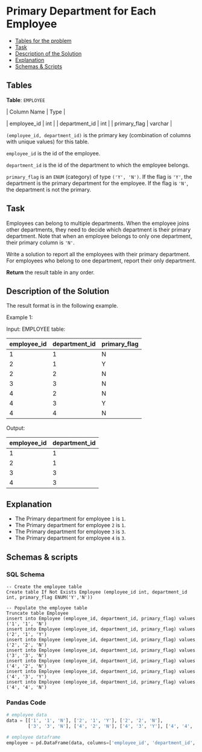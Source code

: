 # Primary Department for Each Employee

- [Tables for the problem](#tables)
- [Task](#task)
- [Description of the Solution](#description-of-the-solution)
- [Explanation](#explanation)
- [Schemas & Scripts](#schemas--scripts)

## Tables 

**Table**: `EMPLOYEE`

| Column Name   |  Type   |

| employee_id   | int     |
| department_id | int     |
| primary_flag  | varchar |

`(employee_id, department_id)` is the primary key (combination of columns with unique values) for this table.

`employee_id` is the id of the employee.

`department_id` is the id of the department to which the employee belongs.

`primary_flag` is an `ENUM` (category) of type `('Y', 'N')`. 
If the flag is `'Y'`, the department is the primary department for the employee. 
If the flag is `'N'`, the department is not the primary.

## Task

Employees can belong to multiple departments. When the employee joins other departments, they need to 
decide which department is their primary department. Note that when an employee belongs to only one 
department, their primary column is `'N'`.

Write a solution to report all the employees with their primary department. For employees who belong to 
one department, report their only department.

**Return** the result table in any order.

## Description of the Solution ##

The result format is in the following example.

Example 1:

Input: 
EMPLOYEE table:

| employee_id | department_id | primary_flag |
|-------------|---------------|--------------|
| 1           | 1             | N            |
| 2           | 1             | Y            |
| 2           | 2             | N            |
| 3           | 3             | N            |
| 4           | 2             | N            |
| 4           | 3             | Y            |
| 4           | 4             | N            |

Output: 

| employee_id | department_id |
|-------------|---------------|
| 1           | 1             |
| 2           | 1             |
| 3           | 3             |
| 4           | 3             |

## Explanation ##

- The Primary department for employee `1` is `1`.
- The Primary department for employee `2` is `1`.
- The Primary department for employee `3` is `3`.
- The Primary department for employee `4` is `3`.

## Schemas & scripts

### SQL Schema

```genericsql
-- Create the employee table
Create table If Not Exists Employee (employee_id int, department_id int, primary_flag ENUM('Y','N'))

-- Populate the employee table    
Truncate table Employee
insert into Employee (employee_id, department_id, primary_flag) values ('1', '1', 'N')
insert into Employee (employee_id, department_id, primary_flag) values ('2', '1', 'Y')
insert into Employee (employee_id, department_id, primary_flag) values ('2', '2', 'N')
insert into Employee (employee_id, department_id, primary_flag) values ('3', '3', 'N')
insert into Employee (employee_id, department_id, primary_flag) values ('4', '2', 'N')
insert into Employee (employee_id, department_id, primary_flag) values ('4', '3', 'Y')
insert into Employee (employee_id, department_id, primary_flag) values ('4', '4', 'N')
```

### Pandas Code

```python
# employee data
data = [['1', '1', 'N'], ['2', '1', 'Y'], ['2', '2', 'N'], 
        ['3', '3', 'N'], ['4', '2', 'N'], ['4', '3', 'Y'], ['4', '4', 'N']]

# employee dataframe
employee = pd.DataFrame(data, columns=['employee_id', 'department_id', 'primary_flag']).astype({'employee_id':'Int64', 'department_id':'Int64', 'primary_flag':'object'})
```